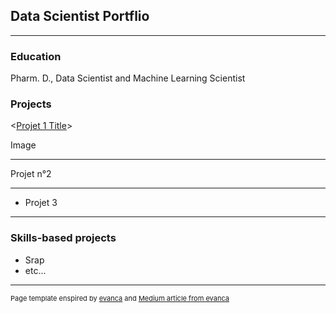 ## Data Scientist Portflio

---

### Education
Pharm. D., Data Scientist and Machine Learning Scientist

### Projects

<[Projet 1 Title](/sample_page)>

<p>Image</p>

---

<p>Projet n°2</p>

---

- Projet 3

---
### Skills-based projects
- Srap
- etc...

---
<p style="font-size:11px">Page template enspired by <a href="https://github.com/evanca/quick-portfolio">evanca</a> and <a href="https://medium.com/@evanca/set-up-your-portfolio-website-in-less-than-10-minutes-with-github-pages-d0efa8ff56fd">Medium article from evanca</a></p>
